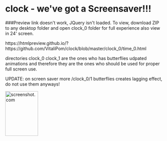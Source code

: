 # clock - we've got a Screensaver!!!
###Preview link doesn't work, JQuery isn't loaded. To view, download ZIP to any desktop folder and open clock_0 folder for full experience also view in 24' screen. 

<p>https://htmlpreview.github.io/?https://github.com/VitaliPom/clock/blob/master/clock_0/time_0.html
<p>directories clock_0 clock_1 are the ones who has butterflies udpated animations and therefore they are the ones who should be used for proper full screen use.

<p>UPDATE: on screen saver more /clock_0/1 butterflies creates lagging effect, do not use them anyways!



<p>  <img src="https://raw.githubusercontent.com/VitaliPom/clock/master/SCREENSHOT.png" alt="screenshot.com" style="width:104px;height:142px;">

